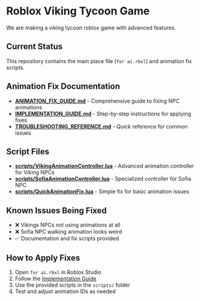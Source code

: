 # Roblox Viking Tycoon Game

We are making a viking tycoon roblox game with advanced features.

## Current Status
This repository contains the main place file (`for ai.rbxl`) and animation fix scripts.

## Animation Fix Documentation
- **[ANIMATION_FIX_GUIDE.md](ANIMATION_FIX_GUIDE.md)** - Comprehensive guide to fixing NPC animations
- **[IMPLEMENTATION_GUIDE.md](IMPLEMENTATION_GUIDE.md)** - Step-by-step instructions for applying fixes
- **[TROUBLESHOOTING_REFERENCE.md](TROUBLESHOOTING_REFERENCE.md)** - Quick reference for common issues

## Script Files
- **[scripts/VikingAnimationController.lua](scripts/VikingAnimationController.lua)** - Advanced animation controller for Viking NPCs
- **[scripts/SofiaAnimationController.lua](scripts/SofiaAnimationController.lua)** - Specialized controller for Sofia NPC
- **[scripts/QuickAnimationFix.lua](scripts/QuickAnimationFix.lua)** - Simple fix for basic animation issues

## Known Issues Being Fixed
- ❌ Vikings NPCs not using animations at all
- ❌ Sofia NPC walking animation looks weird
- ✅ Documentation and fix scripts provided

## How to Apply Fixes
1. Open `for ai.rbxl` in Roblox Studio
2. Follow the [Implementation Guide](IMPLEMENTATION_GUIDE.md)
3. Use the provided scripts in the `scripts/` folder
4. Test and adjust animation IDs as needed 

